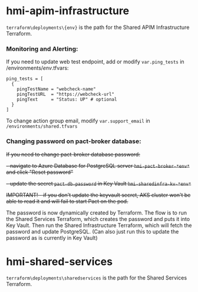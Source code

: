 # hmi-apim-infrastructure
`terraform\deployments\{env}` is the path for the Shared APIM Infrastructure Terraform.

### Monitoring and Alerting:
If you need to update web test endpoint, add or modify `var.ping_tests` in /environments/*env*.tfvars:

```
ping_tests = [
  {
    pingTestName = "webcheck-name"
    pingTestURL  = "https://webcheck-url"
    pingText     = "Status: UP" # optional
  }
]
```

To change action group email, modify `var.support_email` in `/environments/shared.tfvars`

### Changing password on pact-broker database:
~~If you need to change pact-broker database password:~~

~~- navigate to Azure Database for PostgreSQL server `hmi-pact-broker-*env*` and click "Reset password"~~

~~- update the secret `pact-db-password` in Key Vault `hmi-sharedinfra-kv-*env*`~~

~~IMPORTANT! - if you don't update the keyvault secret, AKS cluster won't be able to read it and will fail to start Pact on the pod.~~

The password is now dynamically created by Terraform.
The flow is to run the Shared Services Terraform, which creates the password and puts it into Key Vault.
Then run the Shared Infrastructure Terraform, which will fetch the password and update PostgreSQL. (Can also just run this to update the password as is currently in Key Vault)

# hmi-shared-services
`terraform\deployments\sharedservices` is the path for the Shared Services Terraform.